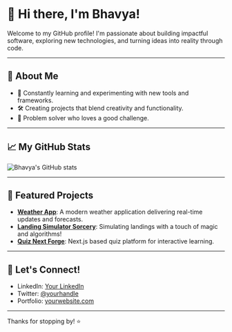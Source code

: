 # 👋 Hi there, I'm Bhavya!

Welcome to my GitHub profile! I'm passionate about building impactful software, exploring new technologies, and turning ideas into reality through code.

---

## 🚀 About Me

- 🌱 Constantly learning and experimenting with new tools and frameworks.
- 🛠️ Creating projects that blend creativity and functionality.
- 🧩 Problem solver who loves a good challenge.

---

## 📈 My GitHub Stats

![Bhavya's GitHub stats](https://github-readme-stats.vercel.app/api?username=bhavyaartindia&show_icons=true&hide_title=true&hide_rank=false&count_private=true&theme=tokyonight)

---

## 📂 Featured Projects

- [**Weather App**](https://github.com/bhavyaartindia/weather-app): A modern weather application delivering real-time updates and forecasts.
- [**Landing Simulator Sorcery**](https://github.com/bhavyaartindia/landing-simulator-sorcery): Simulating landings with a touch of magic and algorithms!
- [**Quiz Next Forge**](https://github.com/bhavyaartindia/quiz-next-forge-03-main): Next.js based quiz platform for interactive learning.

---

## 🌟 Let's Connect!

<!-- Add your social links below (LinkedIn, Twitter, etc.) -->
- LinkedIn: [Your LinkedIn](#)
- Twitter: [@yourhandle](#)
- Portfolio: [yourwebsite.com](#)

---

Thanks for stopping by! ⭐️

```
